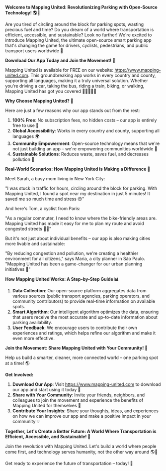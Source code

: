 **Welcome to Mapping United: Revolutionizing Parking with Open-Source Technology! 🌎🚗**

Are you tired of circling around the block for parking spots, wasting precious fuel and time? Do you dream of a world where transportation is efficient, accessible, and sustainable? Look no further! We're excited to introduce Mapping United, the ultimate open-source smart parking app that's changing the game for drivers, cyclists, pedestrians, and public transport users worldwide 🌟

**Download Our App Today and Join the Movement! 📲**

Mapping United is available for FREE on our website: https://www.mapping-united.com. This groundbreaking app works in every country and county, supporting all languages, making it a truly universal solution. Whether you're driving a car, taking the bus, riding a train, biking, or walking, Mapping United has got you covered 🚗🚌🚂🚴‍♂️

**Why Choose Mapping United? 🤔**

Here are just a few reasons why our app stands out from the rest:

1. **100% Free**: No subscription fees, no hidden costs – our app is entirely free to use 🎉
2. **Global Accessibility**: Works in every country and county, supporting all languages 🌍
3. **Community Empowerment**: Open-source technology means that we're not just building an app – we're empowering communities worldwide 💪
4. **Sustainable Solutions**: Reduces waste, saves fuel, and decreases pollution 🌱

**Real-World Scenarios: How Mapping United is Making a Difference 🌟**

Meet Sarah, a busy mom living in New York City:

"I was stuck in traffic for hours, circling around the block for parking. With Mapping United, I found a spot near my destination in just 5 minutes! It saved me so much time and stress 😊"

And here's Tom, a cyclist from Paris:

"As a regular commuter, I need to know where the bike-friendly areas are. Mapping United has made it easy for me to plan my route and avoid congested streets 🚴‍♂️"

But it's not just about individual benefits – our app is also making cities more livable and sustainable:

"By reducing congestion and pollution, we're creating a healthier environment for all citizens," says Maria, a city planner in São Paulo. "Mapping United has been a game-changer for our urban planning initiatives 🌈"

**How Mapping United Works: A Step-by-Step Guide 📊**

1. **Data Collection**: Our open-source platform aggregates data from various sources (public transport agencies, parking operators, and community contributors) to provide real-time information on available spots.
2. **Smart Algorithm**: Our intelligent algorithm optimizes the data, ensuring that users receive the most accurate and up-to-date information about parking availability.
3. **User Feedback**: We encourage users to contribute their own experiences and ratings, which helps refine our algorithm and make it even more effective.

**Join the Movement: Share Mapping United with Your Community! 🤝**

Help us build a smarter, cleaner, more connected world – one parking spot at a time! 🌎

**Get Involved:**

1. **Download Our App**: Visit https://www.mapping-united.com to download our app and start using it today 📲
2. **Share with Your Community**: Invite your friends, neighbors, and colleagues to join the movement and experience the benefits of Mapping United for themselves 🤝
3. **Contribute Your Insights**: Share your thoughts, ideas, and experiences on how we can improve our app and make a positive impact in your community 💡

**Together, Let's Create a Better Future: A World Where Transportation is Efficient, Accessible, and Sustainable! 🌟**

Join the revolution with Mapping United. Let's build a world where people come first, and technology serves humanity, not the other way around 🌎💖

Get ready to experience the future of transportation – today! 🚀